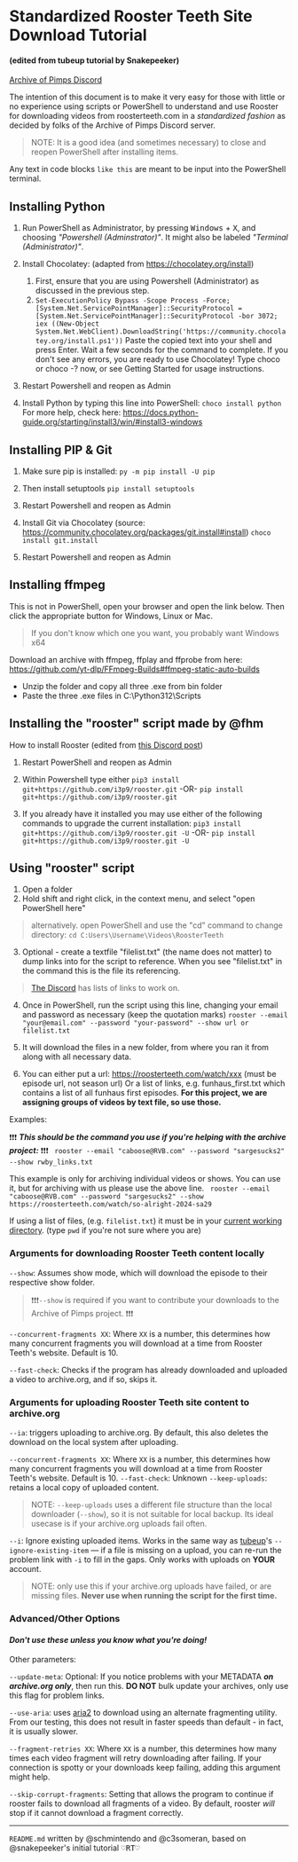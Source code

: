 
# Standardized Rooster Teeth Site Download Tutorial 
####  (edited from tubeup tutorial by Snakepeeker)

[Archive of Pimps Discord](https://discord.gg/SHCURNvG8v)

The intention of this document is to make it very easy for those with little or no experience using scripts or PowerShell to understand and use Rooster for downloading videos from roosterteeth.com in a *standardized fashion* as decided by folks of the Archive of Pimps Discord server.

> NOTE: It is a good idea (and sometimes necessary) to close and reopen PowerShell after installing items.

Any text in code blocks `like this` are meant to be input into the PowerShell terminal.

## Installing Python

 1. Run PowerShell as Administrator, by pressing <kbd>Windows</kbd> + <kbd>X</kbd>, and choosing *"Powershell (Adminstrator)"*.  It might also be labeled *"Terminal (Administrator)"*.


2. Install Chocolatey: (adapted from https://chocolatey.org/install)
    1. First, ensure that you are using Powershell (Administrator) as discussed in the previous step.
    2. ```Set-ExecutionPolicy Bypass -Scope Process -Force; [System.Net.ServicePointManager]::SecurityProtocol = [System.Net.ServicePointManager]::SecurityProtocol -bor 3072; iex ((New-Object System.Net.WebClient).DownloadString('https://community.chocolatey.org/install.ps1'))```
Paste the copied text into your shell and press Enter.
Wait a few seconds for the command to complete.
If you don't see any errors, you are ready to use Chocolatey! Type choco or choco -? now, or see Getting Started for usage instructions.
	



3. Restart Powershell and reopen as Admin 
	
4. Install Python by typing this line into PowerShell:
 `choco install python`
 For more help, check here: https://docs.python-guide.org/starting/install3/win/#install3-windows

## Installing PIP & Git

 1. Make sure pip is installed:
  `py -m pip install -U pip`

2. Then install setuptools 
 `pip install setuptools`

3. Restart Powershell and reopen as Admin

4. Install Git via Chocolatey (source: https://community.chocolatey.org/packages/git.install#install)
 `choco install git.install`

5. Restart Powershell and reopen as Admin
## Installing ffmpeg
This is not in PowerShell, open your browser and open the link below. Then click the appropriate button for Windows, Linux or Mac. 
> If you don't know which one you want, you probably want Windows x64

Download an archive with ffmpeg, ffplay and ffprobe from here: https://github.com/yt-dlp/FFmpeg-Builds#ffmpeg-static-auto-builds
 * Unzip the folder and copy all three .exe from bin folder
 * Paste the three .exe files in C:\Python312\Scripts
 
 ## Installing the "rooster" script made by @fhm

How to install Rooster (edited from [this Discord post](https://discord.com/channels/1215032770695401592/1216838057299546154/1217171363580739614%29))

1. Restart PowerShell and reopen as Admin
2. Within Powershell type either
`pip3 install git+https://github.com/i3p9/rooster.git`
-OR-
`pip install git+https://github.com/i3p9/rooster.git`


3. If you already have it installed you may use either of the following commands to upgrade the current installation:
 `pip3 install git+https://github.com/i3p9/rooster.git -U`
-OR- 
 `pip install git+https://github.com/i3p9/rooster.git -U`

## Using "rooster" script

 1. Open a folder
 2. Hold shift and right click, in the context menu, and select "open PowerShell here"  
 

> alternatively. open PowerShell and
    use the "cd" command to change directory:
     `cd
    C:Users\Username\Videos\RoosterTeeth`

3. Optional - create a textfile "filelist.txt" (the name does not matter) to dump links into for the script to reference. When you see "filelist.txt" in the command this is the file its referencing.

> [The Discord](https://discord.gg/SHCURNvG8v) has lists of links to work on.

4. Once in PowerShell, run the script using this line, changing your email and password as necessary (keep the quotation marks)
`rooster --email "your@email.com" --password "your-password" --show url or filelist.txt`

5. It will download the files in a new folder, from where you ran it from along with all necessary data.

6. You can either put a url: https://roosterteeth.com/watch/xxx (must be episode url, not season url)
Or a list of links, e.g. funhaus_first.txt which contains a list of all funhaus first episodes.
**For this project, we are assigning groups of videos by text file, so use those.**

Examples:

 ❗❗❗ ***This should be the command you use if you're helping with the archive project:*** ❗❗❗
` rooster --email "caboose@RVB.com" --password "sargesucks2" --show rwby_links.txt`

This example is only for archiving individual videos or shows.  You can use it, but for archiving with us please use the above line.
` rooster --email "caboose@RVB.com" --password "sargesucks2" --show https://roosterteeth.com/watch/so-alright-2024-sa29`

If using a list of files, (e.g. `filelist.txt`) it must be in your [current working directory](https://www.computerhope.com/jargon/c/currentd.htm). (type `pwd` if you're not sure where you are)

### Arguments for downloading Rooster Teeth content locally
 `--show`:  Assumes show mode, which will download the episode to their respective show folder.
 > ❗❗❗`--show` is required if you want to contribute your downloads to the Archive of Pimps project. ❗❗❗
 
 `--concurrent-fragments XX`: Where `XX` is a number, this determines how many concurrent fragments you will download at a time from Rooster Teeth's website.  Default is 10.
 
 `--fast-check`: Checks if the program has already downloaded and uploaded a video to archive.org, and if so, skips it.

 
### Arguments for uploading Rooster Teeth site content to archive.org 
 `--ia`: triggers uploading to archive.org.  By default, this also deletes the download on the local system after uploading.

`--concurrent-fragments XX`: Where `XX` is a number, this determines how many concurrent fragments you will download at a time from Rooster Teeth's website.  Default is 10.
 `--fast-check`: Unknown
 `--keep-uploads`: retains a local copy of uploaded content.
 > NOTE: `--keep-uploads` uses a different file structure than the local downloader (`--show`), so it is not suitable for local backup. Its ideal usecase is if your archive.org uploads fail often.


`--i`: Ignore existing uploaded items. Works in the same way as [tubeup](https://github.com/bibanon/tubeup)'s `--ignore-existing-item` — if a file is missing on a upload, you can re-run the problem link with `-i` to fill in the gaps. Only works with uploads on **YOUR** account.
> NOTE: only use this if your archive.org uploads have failed, or are missing files. **Never use when running the script for the first time.**

### Advanced/Other Options
#### ***Don't use these unless you know what you're doing!***
Other parameters:
 
 `--update-meta`: Optional: If you notice problems with your METADATA ***on archive.org only***, then run this. **DO NOT** bulk update your archives, only use this flag for problem links.
 
 `--use-aria`: uses [aria2](https://aria2.github.io/) to download using an alternate fragmenting utility. From our testing, this does not result in faster speeds than default - in fact, it is usually slower.

`--fragment-retries XX`: Where `XX` is a number, this determines how many times each video fragment will retry downloading after failing. If your connection is spotty or your downloads keep failing, adding this argument might help.

`--skip-corrupt-fragments`: Setting that allows the program to continue if rooster fails to download all fragments of a video. By default, rooster *will* stop if it cannot download a fragment correctly.

---
`README.md` written by @schmintendo and @c3someran, based on @snakepeeker's initial tutorial
<kbd>♡RT♡</kbd> 

